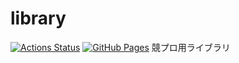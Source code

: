 # library
[![Actions Status](https://github.com/daris755/tmp/workflows/verify/badge.svg)](https://github.com/daris755/tmp/actions)
[![GitHub Pages](https://img.shields.io/static/v1?label=GitHub+Pages&message=+&color=brightgreen&logo=github)](https://daris755.github.io/tmp/)
競プロ用ライブラリ
